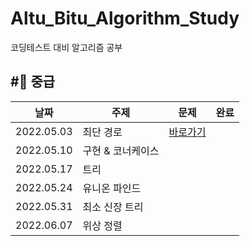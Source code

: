 # Altu_Bitu_Algorithm_Study
코딩테스트 대비 알고리즘 공부

#🌙 중급
---
|날짜|주제|문제|완료|
|---|---|---|---|
|2022.05.03| 최단 경로|	[바로가기](https://github.com/Altu-Bitu-2/Notice/tree/main/05%EC%9B%94%2003%EC%9D%BC%20-%20%EC%B5%9C%EB%8B%A8%EA%B2%BD%EB%A1%9C)
|2022.05.10|	구현 & 코너케이스|	
|2022.05.17|	트리|	
|2022.05.24|	유니온 파인드|			
|2022.05.31|	최소 신장 트리|			
|2022.06.07|	위상 정렬|			
